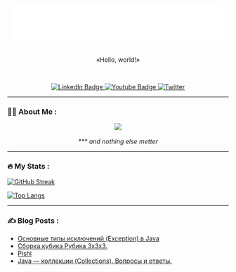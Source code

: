 <div id="header" align="center">
  <img src ="https://github.com/Partizanzero/partizanzero.github.io/blob/master/images/logo_partizanzero_github.gif" alt="" />
  
  <div id="badges">        
    <img src="https://media.giphy.com/media/FGG1TRyh7mHMk/giphy.gif" width="100px" alt="" />
    <p>«Hello, world!»</p>
    <p><img src="https://komarev.com/ghpvc/?username=Partizanzero&style=flat-square&color=green" width="100px" alt="" /></p>

  <a href="#">
    <img src="https://img.shields.io/badge/LinkedIn-blue?style=for-the-badge&logo=linkedin&logoColor=white" alt="LinkedIn Badge"/>
  </a>
  <a href="#">
    <img src="https://img.shields.io/badge/YouTube-red?style=for-the-badge&logo=youtube&logoColor=white" alt="Youtube Badge"/>
  </a>
  <a href="#">
    <img src="https://img.shields.io/badge/Twitter-blue?style=for-the-badge&logo=twitter&logoColor=white" alt="Twitter"/>
  </a>
  </div> 
  
 </div>
 
 --- 
 
### :woman_technologist: About Me :
<div align="center">
  <img src="https://media.giphy.com/media/3GYmecuz4ncOc/giphy.gif" />
  <p><i>*** and nothing else metter</i></p>
</div>
 
 --- 
 
 ### :fire: My Stats :

[![GitHub Streak](https://github-readme-streak-stats.herokuapp.com/?user=Partizanzero)](https://git.io/streak-stats)

[![Top Langs](https://github-readme-stats.vercel.app/api/top-langs/?username=Partizanzero)](https://github.com/anuraghazra/github-readme-stats)

 
  --- 
  
  ### ✍️ Blog Posts :
  
<!-- BLOG-POST-LIST:START -->
- [Основные типы исключений &lpar;Exception&rpar; в Java](https://partizanzero.github.io/osnovnye-tipy-isklyuchenij-exception-v-java/)
- [Сборка кубика Рубика 3x3x3.](https://partizanzero.github.io/cube/)
- [Pishi](https://partizanzero.github.io/pishi-code/)
- [Java — коллекции &lpar;Collections&rpar;. Вопросы и ответы.](https://partizanzero.github.io/java-collections-faq/)
<!-- BLOG-POST-LIST:END -->



<!--
**Partizanzero/Partizanzero** is a ✨ _special_ ✨ repository because its `README.md` (this file) appears on your GitHub profile.

Here are some ideas to get you started:

- 🔭 I’m currently working on ...
- 🌱 I’m currently learning ...
- 👯 I’m looking to collaborate on ...
- 🤔 I’m looking for help with ...
- 💬 Ask me about ...
- 📫 How to reach me: ...
- 😄 Pronouns: ...
- ⚡ Fun fact: ...
-->
